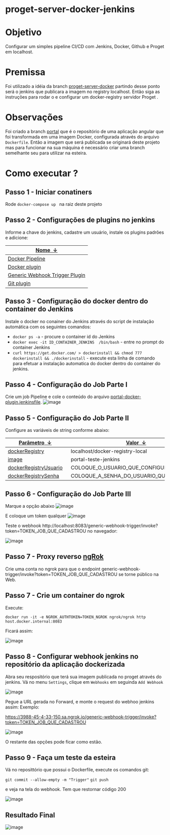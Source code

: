 # proget-server-docker-jenkins

# Objetivo
Configurar um simples pipeline CI/CD com Jenkins, Docker, Github e Proget em localhost.

# Premissa
Foi utilizado a idéia da branch [proget-server-docker](https://github.com/phillrog/proget-server-docker) partindo desse ponto será o jenkins que publicara a imagem no registry localhost. Então siga as instruções para rodar o e configurar um docker-registry servidor Proget .

# Observações
Foi criado a branch [portal](https://github.com/phillrog/proget-server-docker-jenkins-portal) que é o repositório de uma aplicação angular que foi transformada em uma imagem Docker, configurada através do arquivo ```Dockerfile```. Então a imagem que será publicada se originará deste projeto mas para funcionar na sua máquina é necessário criar uma branch semelhante seu para utilizar na esteira.

# Como executar ?

## Passo 1 - Iniciar conatiners
Rode ```docker-compose up ``` na raiz deste projeto

## Passo 2 - Configurações de plugins no jenkins
Informe a chave do jenkins, cadastre um usuário, instale os plugins padrões e adicione:

<table id="plugins" class="jenkins-table sortable">
  <thead>
    <tr>
      <th initialsortdir="down"><a href="#" class="sortheader">Nome<span class="sortarrow">&nbsp;&nbsp;↓</span></a></th>
    </tr>
  </thead>
  <tbody>
    <tr data-plugin-name="Docker Pipeline" class="plugin all-dependents-disabled" data-plugin-id="docker-workflow">
      <td class="details">
        <div class="plugin-name success-plugin"><a rel="noopener noreferrer" href="https://plugins.jenkins.io/docker-workflow" class="jenkins-table__link" target="_blank">
            Docker Pipeline </a></div>
      </td>
    </tr>
    <tr data-plugin-name="Docker plugin" class="plugin all-dependents-disabled" data-plugin-id="docker-plugin">
      <td class="details">
        <div class="plugin-name success-plugin"><a rel="noopener noreferrer" href="https://plugins.jenkins.io/docker-plugin" class="jenkins-table__link" target="_blank">
            Docker plugin
          </a></div>
      </td>
    </tr>
    <tr data-plugin-name="Generic Webhook Trigger Plugin" class="plugin all-dependents-disabled" data-plugin-id="generic-webhook-trigger">
      <td class="details">
        <div class="plugin-name success-plugin"><a rel="noopener noreferrer" href="https://plugins.jenkins.io/generic-webhook-trigger" class="jenkins-table__link" target="_blank">
            Generic Webhook Trigger Plugin
          </a></div>
      </td>
    </tr>
    <tr data-plugin-name="Git plugin" class="plugin has-dependents" data-plugin-id="git">
      <td class="details">
        <div class="plugin-name success-plugin"><a rel="noopener noreferrer" href="https://plugins.jenkins.io/git" class="jenkins-table__link" target="_blank">
            Git plugin
          </a></div>
      </td>
    </tr>
  </tbody>
</table>

## Passo 3 - Configuração do docker dentro do container do Jenkins
Instale o docker no conainer do Jenkins através do script de instalação automática com os seguintes comandos:

* ```docker ps -a``` - procure o container id do Jenkins
* ```docker exec -it ID_CONTAINER_JENKINS  /bin/bash``` - entre no prompt do container Jenkins
* ```curl https://get.docker.com/ > dockerinstall && chmod 777 dockerinstall && ./dockerinstall``` - execute esta linha de comando para efetuar a instalação automatica do docker dentro do container do jenkins.

## Passo 4 - Configuração do Job Parte I
Crie um job Pipeline e cole o conteúdo do arquivo [portal-docker-plugin.jenkinsfile](./pipelines/portal-docker-plugin.jenkinsfile).
![image](https://user-images.githubusercontent.com/8622005/178378775-9ff3bee7-0115-4daa-815c-3b416566d925.png)

## Passo 5 - Configuração do Job Parte II
Configure as variáveis de string conforme abaixo:

<table id="plugins" class="jenkins-table sortable">
  <thead>
    <tr>
      <th initialsortdir="down"><a href="#" class="sortheader">Parâmetro<span class="sortarrow">&nbsp;&nbsp;↓</span></a></th>
	  <th initialsortdir="down"><a href="#" class="sortheader">Valor<span class="sortarrow">&nbsp;&nbsp;↓</span></a></th>
    </tr>
  </thead>
  <tbody>
    <tr data-plugin-name="Docker Pipeline" class="plugin all-dependents-disabled" data-plugin-id="docker-workflow">
      <td class="details">
        <div class="plugin-name success-plugin"><a rel="noopener noreferrer" href="#" class="jenkins-table__link" target="_blank">dockerRegistry</a></div>
      </td>
	  <td class="details">
        <div class="plugin-name success-plugin"><span class="jenkins-label jenkins-label--tertiary" style="margin-left: 1ch;">localhost/docker-registry-local</span></div>
      </td>
    </tr>
  <tr data-plugin-name="Docker Pipeline" class="plugin all-dependents-disabled" data-plugin-id="docker-workflow">
      <td class="details">
        <div class="plugin-name success-plugin"><a rel="noopener noreferrer" href="#" class="jenkins-table__link" target="_blank">image</a></div>
      </td>
	  <td class="details">
        <div class="plugin-name success-plugin"><span class="jenkins-label jenkins-label--tertiary" style="margin-left: 1ch;">portal-teste-jenkins</span></div>
      </td>
    </tr>
	  <tr data-plugin-name="Docker Pipeline" class="plugin all-dependents-disabled" data-plugin-id="docker-workflow">
      <td class="details">
        <div class="plugin-name success-plugin"><a rel="noopener noreferrer" href="#" class="jenkins-table__link" target="_blank">dockerRegistryUsuario</a></div>
      </td>
	  <td class="details">
        <div class="plugin-name success-plugin"><span class="jenkins-label jenkins-label--tertiary" style="margin-left: 1ch;">COLOQUE_O_USUARIO_QUE_CONFIGUROU</span></div>
      </td>
    </tr>
	<tr data-plugin-name="Docker Pipeline" class="plugin all-dependents-disabled" data-plugin-id="docker-workflow">
      <td class="details">
        <div class="plugin-name success-plugin"><a rel="noopener noreferrer" href="#" class="jenkins-table__link" target="_blank">dockerRegistrySenha</a></div>
      </td>
	  <td class="details">
        <div class="plugin-name success-plugin"><span class="jenkins-label jenkins-label--tertiary" style="margin-left: 1ch;">COLOQUE_A_SENHA_DO_USUARIO_QUE_CONFIGUROU</span></div>
      </td>
    </tr>
  </tbody>
</table>

## Passo 6 - Configuração do Job Parte III
Marque a opção abaixo
![image](https://user-images.githubusercontent.com/8622005/178379298-e8399919-c220-4aa6-9d07-60bb81360b2c.png)

E coloque um token qualquer
![image](https://user-images.githubusercontent.com/8622005/178379412-ae4d51d9-2bb6-43ab-9b30-7d247d086cac.png)

Teste o webhook http://localhost:8083/generic-webhook-trigger/invoke?token=TOKEN_JOB_QUE_CADASTROU no navegador:

![image](https://user-images.githubusercontent.com/8622005/178379502-019f4f6d-95f2-4eee-ada7-d7c38dffd605.png)

## Passo 7 - Proxy reverso [ngRok](https://ngrok.com/)
Crie uma conta no ngrok para que o endpoint generic-webhook-trigger/invoke?token=TOKEN_JOB_QUE_CADASTROU se torne público na Web.

## Passo 7 - Crie um container do ngrok
Execute:

```docker run -it -e NGROK_AUTHTOKEN=TOKEN_NGROK ngrok/ngrok http host.docker.internal:8083 ```

Ficará assim:

![image](https://user-images.githubusercontent.com/8622005/178380595-caa6fd30-632e-425a-910a-9c715d441864.png)

## Passo 8 - Configurar webhook jenkins no repositório da aplicação dockerizada
Abra seu respositório que terá sua imagem publicada no proget através do jenkins. Vá no menu ```Settings```, clique em ```Webhooks``` em seguinda ```Add Webhook```

![image](https://user-images.githubusercontent.com/8622005/178380897-4640a2ac-273f-4176-88e6-3b103ba8e67a.png)

Pegue a URL gerada no Forward, e monte o request do webhoo jenkins assim: Exemplo:

https://3988-45-4-33-150.sa.ngrok.io/generic-webhook-trigger/invoke?token=TOKEN_JOB_QUE_CADASTROU

![image](https://user-images.githubusercontent.com/8622005/178381264-6cf0f773-ce1c-4b73-9321-0b88f3a2465c.png)

O restante das opções pode ficar como estão.

## Passo 9 - Faça um teste da esteira
Vá no reposittório que possui o Dockerfile, execute os comandos git:

```git commit --allow-empty -m "Trigger"```
```git push```

e veja na tela do webhook. Tem que restornar código 200

![image](https://user-images.githubusercontent.com/8622005/178381491-828f82ee-f131-4fa5-9785-630d6042a06f.png)


## Resultado Final

![image](./doc/resultado.gif)


